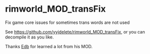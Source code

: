 rimworld_MOD_transFix
=====================

Fix game core issues for sometimes trans words are not used

See https://github.com/yyjdelete/rimworld_MOD_transFix, or you can decompile it as you like.

Thanks [Edb](https://ludeon.com/forums/index.php?topic=5258.0) for learned a lot from his MOD.